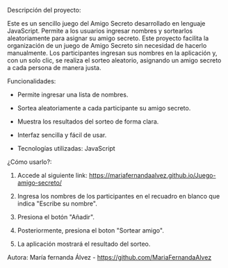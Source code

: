 
Descripción del proyecto:

Este es un sencillo juego del Amigo Secreto desarrollado en lenguaje JavaScript. Permite a los usuarios ingresar nombres y sortearlos aleatoriamente para asignar su amigo secreto. Este proyecto facilita la organización de un juego de Amigo Secreto sin necesidad de hacerlo manualmente. Los participantes ingresan sus nombres en la aplicación y, con un solo clic, se realiza el sorteo aleatorio, asignando un amigo secreto a cada persona de manera justa.

Funcionalidades:

- Permite ingresar una lista de nombres.

- Sortea aleatoriamente a cada participante su amigo secreto.

- Muestra los resultados del sorteo de forma clara.

- Interfaz sencilla y fácil de usar.

- Tecnologías utilizadas: JavaScript

¿Cómo usarlo?:

1. Accede al siguiente link: https://mariafernandaalvez.github.io/Juego-amigo-secreto/ 

2. Ingresa los nombres de los participantes en el recuadro en blanco que indica "Escribe su nombre".

3. Presiona el botón "Añadir".

4. Posteriormente, presiona el boton "Sortear amigo".

5. La aplicación mostrará el resultado del sorteo.

Autora: María fernanda Álvez - https://github.com/MariaFernandaAlvez 
